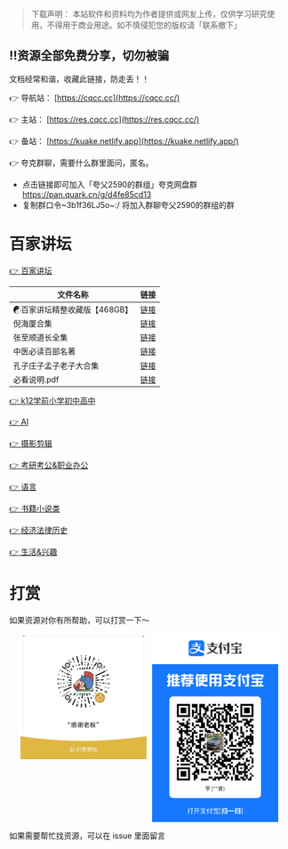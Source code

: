 > 下载声明： 本站软件和资料均为作者提供或网友上传，仅供学习研究使用，不得用于商业用途。如不慎侵犯您的版权请「联系撤下」



## ‼️资源全部免费分享，切勿被骗

文档经常和谐，收藏此链接，防走丢！！

👉 导航站： [https://cqcc.cc](https://cqcc.cc/)

👉 主站： [https://res.cqcc.cc](https://res.cqcc.cc/)

👉 备站： [https://kuake.netlify.app](https://kuake.netlify.app/)

👉 夸克群聊，需要什么群里面问，匿名。

- 点击链接即可加入「夸父2590的群组」夸克网盘群 https://pan.quark.cn/g/d4fe85cd13
- 复制群口令~3b1f36LJ5o~:/ 将加入群聊夸父2590的群组的群



# 百家讲坛

[👉 百家讲坛](https://res.cqcc.cc/baijiajiangtan)



| 文件名称 | 链接 |
| -------- | ---- |
| ☯百家讲坛精整收藏版【468GB】 | [链接](https://pan.quark.cn/s/7b2935156fa2) |
| 倪海厦合集 | [链接](https://pan.quark.cn/s/0d0b57b40180) |
| 张至顺道长全集 | [链接](https://pan.quark.cn/s/13a058736f38) |
| 中医必读百部名著 | [链接](https://pan.quark.cn/s/0b7d997eb265) |
| 孔子庄子孟子老子大合集 | [链接](https://pan.quark.cn/s/591f7ef5bca6) |
| 必看说明.pdf | [链接](https://pan.quark.cn/s/3478ad5f2ece) |



[👉 k12学前小学初中高中](https://res.cqcc.cc/k12)

[👉 AI](https://res.cqcc.cc/ai)

[👉 摄影剪辑](https://res.cqcc.cc/photography-editing)

[👉 考研考公&职业办公](https://res.cqcc.cc/exam-and-career-preparation)

[👉 语言](https://res.cqcc.cc/language)

[👉 书籍小说类](https://res.cqcc.cc/book-novel)

[👉 经济法律历史](https://res.cqcc.cc/economics-law-history)

[👉 生活&兴趣](https://res.cqcc.cc/life-interest)







# 打赏

如果资源对你有所帮助，可以打赏一下～

<div style="display: flex; justify-content: center; gap: 10px;">
  <img src="./github/wxzsm.jpg" alt="微信" style="width: 45%; height: 45%;"/>
  <img src="./github/zfbzsm.jpeg" alt="支付宝" style="width: 45%; height: 45%;"/>
</div>



如果需要帮忙找资源，可以在 issue 里面留言